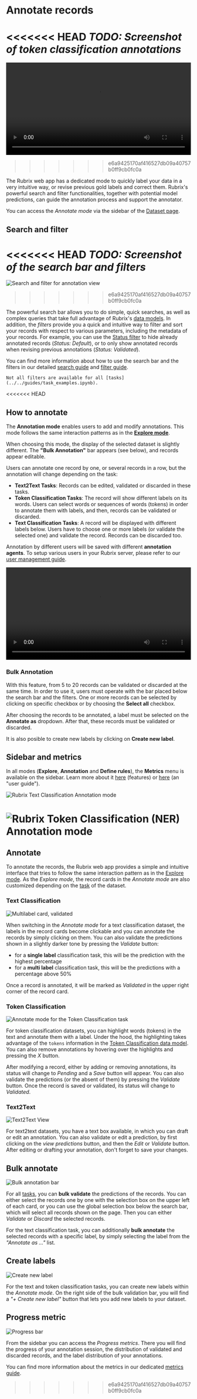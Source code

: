 # Annotate records

<<<<<<< HEAD
_TODO: Screenshot of token classification annotations_
=======
<video width="100%" controls><source src="../../_static/reference/webapp/annotation_mode.mp4" type="video/mp4"></video>
>>>>>>> e6a9425170af416527db09a40757b0ff9cb0fc0a

The Rubrix web app has a dedicated mode to quickly label your data in a very intuitive way, or revise previous gold labels and correct them.
Rubrix's powerful search and filter functionalities, together with potential model predictions, can guide the annotation process and support the annotator.

You can access the _Annotate mode_ via the sidebar of the [Dataset page](dataset.md).

## Search and filter

<<<<<<< HEAD
_TODO: Screenshot of the search bar and filters_
=======
![Search and filter for annotation view](../../_static/reference/webapp/filters_all.png)
>>>>>>> e6a9425170af416527db09a40757b0ff9cb0fc0a

The powerful search bar allows you to do simple, quick searches, as well as complex queries that take full advantage of Rubrix's [data models](../python/python_client.rst#module-rubrix.client.models).
In addition, the _filters_ provide you a quick and intuitive way to filter and sort your records with respect to various parameters, including the metadata of your records.
For example, you can use the [Status filter](link_filter_guide_status_section) to hide already annotated records (_Status: Default_), or to only show annotated records when revising previous annotations (_Status: Validated_).

You can find more information about how to use the search bar and the filters in our detailed [search guide](search_records.md) and [filter guide](filter_records.md).

```{note}
Not all filters are available for all [tasks](../../guides/task_examples.ipynb).
```

<<<<<<< HEAD
## How to annotate

The **Annotation mode** enables users to add and modify annotations.
This mode follows the same interaction patterns as in the [**Explore mode**](explore_records.md).

When choosing this mode, the display of the selected dataset is slightly different. The **"Bulk Annotation"** bar appears (see below), and records appear editable.

Users can annotate one record by one, or several records in a row, but the annotation will change depending on the task:

- **Text2Text Tasks**: Records can be edited, validated or discarded in these tasks.
- **Token Classification Tasks**: The record will show different labels on its words. Users can select words or sequences of words (tokens) in order to annotate them with labels, and then, records can be validated or discarded.
- **Text Classification Tasks**: A record will be displayed with different labels below. Users have to choose one or more labels (or validate the selected one) and validate the record. Records can be discarded too.

Annotation by different users will be saved with different **annotation agents**.
To setup various users in your Rubrix server, please refer to our [user management guide](../../getting_started/user-management.ipynb).

<video width="100%" controls><source src="../../_static/reference/webapp/annotation_mode.mp4" type="video/mp4"></video>

### Bulk Annotation

With this feature, from 5 to 20 records can be validated or discarded at the same time. In order to use it, users must operate with the bar placed below the search bar and the filters. One or more records can be selected by clicking on specific checkbox or by choosing the **Select all** checkbox.

After choosing the records to be annotated, a label must be selected on the **Annotate as** dropdown. After that, these records must be validated or discarded.

It is also posible to create new labels by clicking on **Create new label**.

## Sidebar and metrics

In all modes (**Explore**, **Annotation** and **Define rules**), the **Metrics** menu is available on the sidebar.
Learn more about it [here](dataset.md) (features) or [here](view_dataset_metrics.md) (an "user guide").

![Rubrix Text Classification Annotation mode](../../_static/reference/webapp/annotation_textcat.png)

![Rubrix Token Classification (NER) Annotation mode](../../_static/reference/webapp/annotation_ner.png)
=======
## Annotate

To annotate the records, the Rubrix web app provides a simple and intuitive interface that tries to follow the same interaction pattern as in the [Explore mode](explore_records.md).
As the _Explore mode_, the record cards in the _Annotate mode_ are also customized depending on the [task](../../guides/task_examples.ipynb) of the dataset.

### Text Classification

![Multilabel card, validated](../../_static/reference/webapp/textclassification_multilabel.png)

When switching in the _Annotate mode_ for a text classification dataset, the labels in the record cards become clickable and you can annotate the records by simply clicking on them.
You can also validate the predictions shown in a slightly darker tone by pressing the _Validate_ button:

- for a **single label** classification task, this will be the prediction with the highest percentage
- for a **multi label** classification task, this will be the predictions with a percentage above 50%

Once a record is annotated, it will be marked as _Validated_ in the upper right corner of the record card.

### Token Classification

![Annotate mode for the Token Classification task](../../_static/reference/webapp/annotation_ner.png)

For token classification datasets, you can highlight words (tokens) in the text and annotate them with a label.
Under the hood, the highlighting takes advantage of the `tokens` information in the [Token Classification data model](../python/python_client.rst#rubrix.client.models.TokenClassificationRecord).
You can also remove annotations by hovering over the highlights and pressing the _X_ button.

After modifying a record, either by adding or removing annotations, its status will change to _Pending_ and a _Save_ button will appear.
You can also validate the predictions (or the absent of them) by pressing the _Validate_ button.
Once the record is saved or validated, its status will change to _Validated_.

### Text2Text

![Text2Text View](../../_static/reference/webapp/text2text_annotation.png)

For text2text datasets, you have a text box available, in which you can draft or edit an annotation.
You can also validate or edit a prediction, by first clicking on the _view predictions_ button, and then the _Edit_ or _Validate_ button.
After editing or drafting your annotation, don't forget to save your changes.

## Bulk annotate

![Bulk annotation bar](../../_static/reference/webapp/bulk_annotate.png)

For all [tasks](../../guides/task_examples.ipynb), you can **bulk validate** the predictions of the records.
You can either select the records one by one with the selection box on the upper left of each card, or you can use the global selection box below the search bar, which will select all records shown on the page.
Then you can either _Validate_ or _Discard_ the selected records.

For the text classification task, you can additionally **bulk annotate** the selected records with a specific label, by simply selecting the label from the _"Annotate as ..."_ list.

## Create labels

![Create new label](../../_static/reference/webapp/create_newlabel.png)

For the text and token classification tasks, you can create new labels within the _Annotate mode_.
On the right side of the bulk validation bar, you will find a _"+ Create new label"_ button that lets you add new labels to your dataset.

## Progress metric

![Progress bar](../../_static/reference/webapp/progress_bar.png)

From the sidebar you can access the _Progress metrics_.
There you will find the progress of your annotation session, the distribution of validated and discarded records, and the label distribution of your annotations.

You can find more information about the metrics in our dedicated [metrics guide](view_dataset_metrics.md).
>>>>>>> e6a9425170af416527db09a40757b0ff9cb0fc0a
